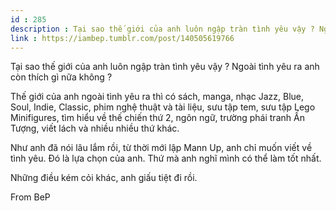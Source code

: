 ```yaml
---
id : 285
description : Tại sao thế giới của anh luôn ngập tràn tình yêu vậy ? Ngoài tình yêu ra anh còn thích gì nữa không ?
link : https://iambep.tumblr.com/post/140505619766
---
```


Tại sao thế giới của anh luôn ngập tràn tình yêu vậy ? Ngoài tình
yêu ra anh còn thích gì nữa không ?

Thế giới của anh ngoài tình yêu ra thì có sách, manga, nhạc Jazz, Blue,
Soul, Indie, Classic, phim nghệ thuật và tài liệu, sưu tập tem, sưu tập
Lego Minifigures, tìm hiểu về thế chiến thứ 2, ngôn ngữ, trường phái tranh
Ấn Tượng, viết lách và nhiều nhiều thứ khác.

Như anh đã nói lâu lắm rồi, từ thời mới lập Mann Up, anh chỉ muốn viết về
tình yêu. Đó là lựa chọn của anh. Thứ mà anh nghĩ mình có thể làm tốt nhất.

Những điều kém cỏi khác, anh giấu tiệt đi rồi.

From BeP